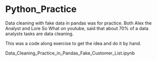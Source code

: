 # Python_Practice

Data cleaning with fake data in pandas was for practice. Both Alex the Analyst and Lore So What on youtube, said that about 70% of a data analysts tasks are data cleaning.

This was a code along exercise to get the idea and do it by hand.

Data_Cleaning_Practice_in_Pandas_Fake_Customer_List.ipynb
